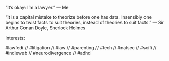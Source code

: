 “It’s okay: I’m a lawyer.” — Me  

“It is a capital mistake to theorize before one has data. Insensibly one begins to twist facts to suit theories, instead of theories to suit facts.” — Sir Arthur Conan Doyle, Sherlock Holmes  

Interests:  
  
#lawfedi // #litigation // #law // #parenting // #tech // #natsec // #scifi // #indieweb // #neurodivergence // #adhd